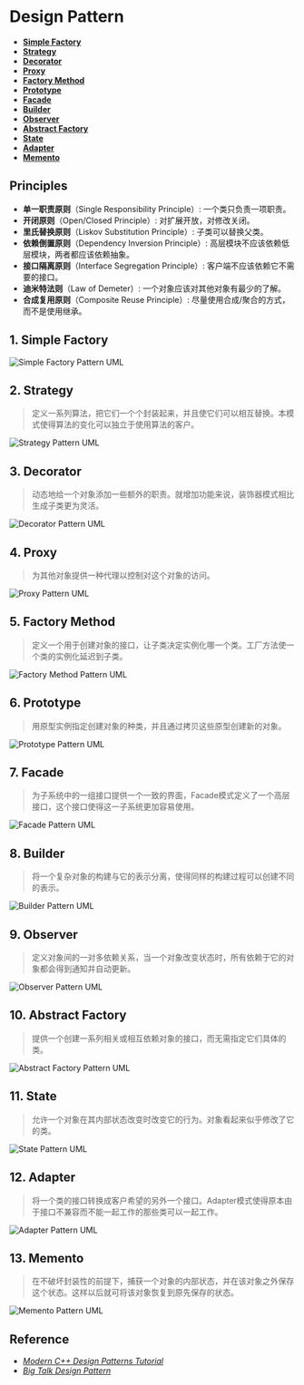 # Design Pattern

- [**Simple Factory**](SimpleFactory)
- [**Strategy**](Strategy)
- [**Decorator**](Decorator)
- [**Proxy**](Proxy)
- [**Factory Method**](FactoryMethod)
- [**Prototype**](Prototype)
- [**Facade**](Facade)
- [**Builder**](Builder)
- [**Observer**](Observer)
- [**Abstract Factory**](AbstractFactory)
- [**State**](State)
- [**Adapter**](Adapter)
- [**Memento**](Memento)

## Principles

- **单一职责原则**（Single Responsibility Principle）: 一个类只负责一项职责。
- **开闭原则**（Open/Closed Principle）: 对扩展开放，对修改关闭。
- **里氏替换原则**（Liskov Substitution Principle）: 子类可以替换父类。
- **依赖倒置原则**（Dependency Inversion Principle）: 高层模块不应该依赖低层模块，两者都应该依赖抽象。
- **接口隔离原则**（Interface Segregation Principle）: 客户端不应该依赖它不需要的接口。
- **迪米特法则**（Law of Demeter）: 一个对象应该对其他对象有最少的了解。
- **合成复用原则**（Composite Reuse Principle）: 尽量使用合成/聚合的方式，而不是使用继承。

## 1. Simple Factory

![Simple Factory Pattern UML](.fig/SimpleFactory.png)

## 2. Strategy

> 定义一系列算法，把它们一个个封装起来，并且使它们可以相互替换。本模式使得算法的变化可以独立于使用算法的客户。

![Strategy Pattern UML](.fig/Strategy.png)

## 3. Decorator

> 动态地给一个对象添加一些额外的职责。就增加功能来说，装饰器模式相比生成子类更为灵活。

![Decorator Pattern UML](.fig/Decorator.png)

## 4. Proxy

> 为其他对象提供一种代理以控制对这个对象的访问。

![Proxy Pattern UML](.fig/Proxy.png)

## 5. Factory Method

> 定义一个用于创建对象的接口，让子类决定实例化哪一个类。工厂方法使一个类的实例化延迟到子类。

![Factory Method Pattern UML](.fig/FactoryMethod.png)

## 6. Prototype

> 用原型实例指定创建对象的种类，并且通过拷贝这些原型创建新的对象。

![Prototype Pattern UML](.fig/Prototype.png)

## 7. Facade

> 为子系统中的一组接口提供一个一致的界面，Facade模式定义了一个高层接口，这个接口使得这一子系统更加容易使用。

![Facade Pattern UML](.fig/Facade.png)

## 8. Builder

> 将一个复杂对象的构建与它的表示分离，使得同样的构建过程可以创建不同的表示。

![Builder Pattern UML](.fig/Builder.png)

## 9. Observer

> 定义对象间的一对多依赖关系，当一个对象改变状态时，所有依赖于它的对象都会得到通知并自动更新。

![Observer Pattern UML](.fig/Observer.png)

## 10. Abstract Factory

> 提供一个创建一系列相关或相互依赖对象的接口，而无需指定它们具体的类。

![Abstract Factory Pattern UML](.fig/AbstractFactory.png)

## 11. State

> 允许一个对象在其内部状态改变时改变它的行为。对象看起来似乎修改了它的类。

![State Pattern UML](.fig/State.png)

## 12. Adapter

> 将一个类的接口转换成客户希望的另外一个接口。Adapter模式使得原本由于接口不兼容而不能一起工作的那些类可以一起工作。

![Adapter Pattern UML](.fig/Adapter.png)

## 13. Memento

> 在不破坏封装性的前提下，捕获一个对象的内部状态，并在该对象之外保存这个状态。这样以后就可将该对象恢复到原先保存的状态。

![Memento Pattern UML](.fig/Memento.png)

## Reference

- [*Modern C++ Design Patterns Tutorial*](https://www.geeksforgeeks.org/modern-c-design-patterns-tutorial/)
- [*Big Talk Design Pattern*](https://gitee.com/ChesterLeeRepo/book-shelf/blob/master/CommonSoftwareDesign/%E5%A4%A7%E8%AF%9D%E6%95%B0%E6%8D%AE%E7%BB%93%E6%9E%84%20(%E7%A8%8B%E6%9D%B0%E8%91%97)%20(Z-Library).pdf)
